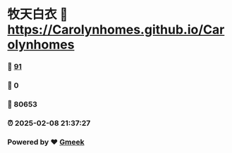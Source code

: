# 牧天白衣 :link: https://Carolynhomes.github.io/Carolynhomes 
### :page_facing_up: [91](https://Carolynhomes.github.io/Carolynhomes/tag.html) 
### :speech_balloon: 0 
### :hibiscus: 80653 
### :alarm_clock: 2025-02-08 21:37:27 
### Powered by :heart: [Gmeek](https://github.com/Meekdai/Gmeek)
